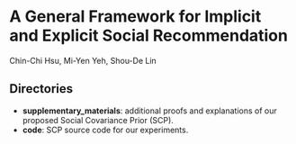 # A General Framework for Implicit and Explicit Social Recommendation

Chin-Chi Hsu, Mi-Yen Yeh, Shou-De Lin

## Directories

* **supplementary_materials**: additional proofs and explanations of our proposed Social Covariance Prior (SCP).
* **code**: SCP source code for our experiments.
